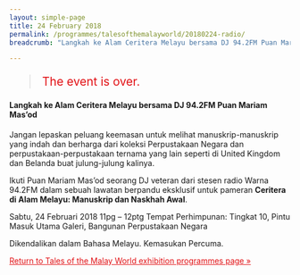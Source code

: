 ```yaml
---
layout: simple-page
title: 24 February 2018
permalink: /programmes/talesofthemalayworld/20180224-radio/
breadcrumb: "Langkah ke Alam Ceritera Melayu bersama DJ 94.2FM Puan Mariam Mas’od"

---
```


<blockquote style="color: #E21216; font-size: 150%;">The event is over.</blockquote>

#### Langkah ke Alam Ceritera Melayu bersama DJ 94.2FM Puan Mariam Mas’od

Jangan lepaskan peluang keemasan untuk melihat manuskrip-manuskrip yang indah dan berharga dari koleksi Perpustakaan Negara dan perpustakaan-perpustakaan ternama yang lain seperti di United Kingdom dan Belanda buat julung-julung kalinya.

Ikuti Puan Mariam Mas’od seorang DJ veteran dari stesen radio Warna 94.2FM dalam sebuah lawatan berpandu eksklusif untuk pameran __Ceritera di Alam Melayu: Manuskrip dan Naskhah Awal__.

Sabtu, 24 Februari 2018
11pg – 12ptg
Tempat Perhimpunan: Tingkat 10, Pintu Masuk Utama Galeri, Bangunan Perpustakaan Negara

Dikendalikan dalam Bahasa Melayu.
Kemasukan Percuma.

<a href="/exhibitions/past-exhibitions/talesofthemalayworld/programmes/" style="color:#E21216;">Return to Tales of the Malay World exhibition programmes page &#187;</a>

